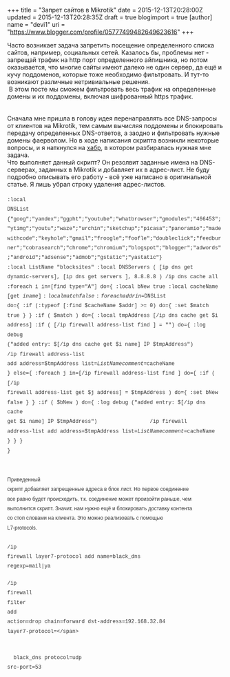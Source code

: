 +++
title = "Запрет сайтов в Mikrotik"
date = 2015-12-13T20:28:00Z
updated = 2015-12-13T20:28:35Z
draft = true
blogimport = true 
[author]
	name = "devi1"
	uri = "https://www.blogger.com/profile/05777499482649623616"
+++

Часто возникает задача запретить посещение определенного списка сайтов, например, социальных сетей. Казалось бы, проблемы нет - запрещай трафик на http порт определенного айпишника, но потом оказывается, что многие сайты имеют далеко не один сервер, да ещё и кучу поддоменов, которые тоже необходимо фильтровать. И тут-то возникают различные нетривиальные решения.<br />&nbsp;В этом посте мы сможем фильтровать весь трафик на определенные домены и их поддомены, включая шифрованный https трафик.<br /><br /><br /><a name='more'></a>Сначала мне пришла в голову идея перенаправлять все DNS-запросы от клиентов на Mikrotik, тем самым вычисляя поддомены и блокировать передачу определенных DNS-ответов, а заодно и фильтровать нужные домены фаерволом. Но в ходе написания скрипта возникли некоторые вопросы, и я наткнулся на <a href="http://habrahabr.ru/post/242143/" target="_blank">хабр</a>, в котором разбиралась нужная мне задача.<br />Что выполняет данный скрипт? Он резолвит заданные имена на DNS-серверах, заданных в Mikrotik и добавляет их в адрес-лист. Не буду подробно описывать его работу - всё уже написано в оригинальной статье. Я лишь убрал строку удаления адрес-листов.<br /><br /><span style="color: #333333; font-family: &quot;menlo&quot; , &quot;monaco&quot; , &quot;courier new&quot; , monospace;"><span style="font-size: 12px; line-height: 22.4px; white-space: pre-wrap;">:local DNSList {"goog";"yandex";"ggpht";"youtube";"whatbrowser";"gmodules";"466453";"ytimg";"youtu";"waze";"urchin";"sketchup";"picasa";"panoramio";"madewithcode";"keyhole";"gmail";"froogle";"foofle";"doubleclick";"feedburner";"cobrasearch";"chrome";"chromium";"blogspot";"blogger";"adwords";"android";"adsense";"admob";"gstatic";"yastatic"} :local ListName "blocksites" :local DNSServers ( [ip dns get dynamic-servers], [ip dns get servers ], 8.8.8.8 )  /ip dns cache all  :foreach i in=[find type="A"] do={     :local bNew true     :local cacheName [get $i name]     :local match false     :foreach addr in=$DNSList do={        :if (:typeof [:find $cacheName $addr] &gt;= 0) do={            :set $match true        }     }        :if ( $match ) do={         :local tmpAddress [/ip dns cache get $i address]         :if ( [/ip firewall address-list find ] = "") do={             :log debug ("added entry: $[/ip dns cache get $i name] IP $tmpAddress")             /ip firewall address-list add address=$tmpAddress list=$ListName comment=$cacheName         } else={             :foreach j in=[/ip firewall address-list find ] do={                 :if ( [/ip firewall address-list get $j address] = $tmpAddress ) do={                     :set bNew false                 }             }             :if ( $bNew ) do={                 :log debug ("added entry: $[/ip dns cache get $i name] IP $tmpAddress")                 /ip firewall address-list add address=$tmpAddress list=$ListName comment=$cacheName             }         }     } }</span></span><br /><span style="color: #333333; font-family: &quot;menlo&quot; , &quot;monaco&quot; , &quot;courier new&quot; , monospace;"><span style="font-size: 12px; line-height: 22.4px; white-space: pre-wrap;"><br /></span></span><span style="color: #333333; font-family: &quot;menlo&quot; , &quot;monaco&quot; , &quot;courier new&quot; , monospace;"><span style="font-size: 12px; line-height: 22.4px; white-space: pre-wrap;"><br /></span></span><span style="color: #333333; font-family: &quot;menlo&quot; , &quot;monaco&quot; , &quot;courier new&quot; , monospace;"><span style="font-size: 12px; line-height: 22.4px; white-space: pre-wrap;"><span style="font-family: Arial, Helvetica, sans-serif; font-size: 12px; line-height: 22.4px; white-space: pre-wrap;">Приведенный скрипт добавляет запрещенные адреса в блок лист. Но первое соединение все равно будет происходить, т.к. соединение может произойти раньше, чем выполнится скрипт. Значит, нам нужно ещё и блокировать доставку контента со стоп словами на клиента. Это можно реализовать с помощью L7-protocols.</span></span></span><br /><span style="color: #333333; font-family: &quot;menlo&quot; , &quot;monaco&quot; , &quot;courier new&quot; , monospace;"><span style="font-size: 12px; line-height: 22.4px; white-space: pre-wrap;"><span style="font-family: Arial, Helvetica, sans-serif; font-size: 12px; line-height: 22.4px; white-space: pre-wrap;"> </span><span style="font-size: 12px; line-height: 22.4px; white-space: pre-wrap;"><span style="font-family: Courier New, Courier, monospace;">/ip firewall layer7-protocol add name=black_dns regexp=mail|ya</span><span style="font-family: Arial, Helvetica, sans-serif;"></span></span></span></span><span style="color: #333333; font-family: &quot;menlo&quot; , &quot;monaco&quot; , &quot;courier new&quot; , monospace;"><span style="font-size: 12px; line-height: 22.4px; white-space: pre-wrap;"><br /></span></span><br /><span style="color: #333333; font-family: menlo, monaco, courier new, monospace;"><span style="font-size: 12px; line-height: 22.4px; white-space: pre-wrap;">/ip firewall filter</span></span><br /><span style="color: #333333; font-family: menlo, monaco, courier new, monospace;"><span style="font-size: 12px; line-height: 22.4px; white-space: pre-wrap;">add action=drop chain=forward dst-address=192.168.32.84 layer7-protocol=\</span></span><br /><span style="color: #333333; font-family: &quot;menlo&quot; , &quot;monaco&quot; , &quot;courier new&quot; , monospace;"><span style="color: #333333; font-family: menlo, monaco, courier new, monospace; font-size: 12px; line-height: 22.4px; white-space: pre-wrap;"></span></span><br /><span style="color: #333333; font-family: menlo, monaco, courier new, monospace;"><span style="font-size: 12px; line-height: 22.4px; white-space: pre-wrap;">&nbsp; &nbsp; black_dns protocol=udp src-port=53</span></span><br /><div><br /></div>
